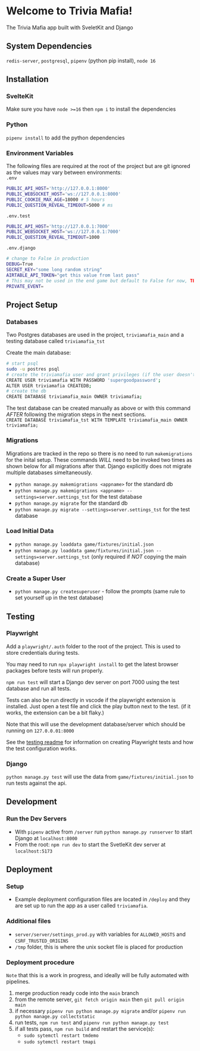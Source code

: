 # Welcome to Trivia Mafia!

The Trivia Mafia app built with SveletKit and Django

## System Dependencies
`redis-server`, `postgresql`, `pipenv` (python pip install), `node 16`

## Installation

### SvelteKit

Make sure you have `node >=16` then `npm i` to install the dependencies

### Python

`pipenv install` to add the python dependencies

### Environment Variables
The following files are required at the root of the project but are git ignored as the values may vary between environments:\
`.env`
```bash
PUBLIC_API_HOST='http://127.0.0.1:8000'
PUBLIC_WEBSOCKET_HOST='ws://127.0.0.1:8000'
PUBLIC_COOKIE_MAX_AGE=18000 # 5 hours
PUBLIC_QUESTION_REVEAL_TIMEOUT=5000 # ms
```

`.env.test`
```bash
PUBLIC_API_HOST='http://127.0.0.1:7000'
PUBLIC_WEBSOCKET_HOST='ws://127.0.0.1:7000'
PUBLIC_QUESTION_REVEAL_TIMEOUT=1000
```

`.env.django`
```bash
# change to False in production
DEBUG=True
SECRET_KEY="some long random string"
AIRTABLE_API_TOKEN="get this value from last pass"
# This may not be used in the end game but default to False for now, TBD
PRIVATE_EVENT=
```

## Project Setup

### Databases

Two Postgres databases are used in the project, `triviamafia_main` and a testing database called `triviamafia_tst`

Create the main database:
```bash
# start psql
sudo -u postres psql
# create the triviamafia user and grant privileges (if the user doesn't already exist)
CREATE USER triviamafia WITH PASSWORD 'supergoodpassword';
ALTER USER triviamafia CREATEDB;
# create the db
CREATE DATABASE triviamafia_main OWNER triviamafia;
```
The test database can be created manually as above or with this command *AFTER* following the migration steps in the next sections.\
`CREATE DATABASE triviamafia_tst WITH TEMPLATE triviamafia_main OWNER triviamafia;`

### Migrations

Migrations are tracked in the repo so there is no need to run `makemigrations` for the inital setup. These commands *WILL* need to be invoked two times as shown below for all migrations after that. Django explicitly does not migrate multiple databases simeltaneously.

-   `python manage.py makemigrations <appname>` for the standard db
-   `python manage.py makemigrations <appname> --settings=server.settings_tst` for the test database
-   `python manage.py migrate` for the standard db
-   `python manage.py migrate --settings=server.settings_tst` for the test database

### Load Initial Data
-   `python manage.py loaddata game/fixtures/initial.json`
-   `python manage.py loaddata game/fixtures/initial.json --settings=server.settings_tst` (only required if *NOT* copying the main database)

### Create a Super User

-   `python manage.py createsuperuser` - follow the prompts (same rule to set yourself up in the test database)

## Testing

### Playwright

Add a `playwright/.auth` folder to the root of the project. This is used to store credentials during tests.

You may need to run `npx playwright install` to get the latest browser packages before tests will run properly.

`npm run test` will start a Django dev server on port 7000 using the test database and run all tests.

Tests can also be run directly in vscode if the playwright extension is installed. Just open a test file and click the play button next to the test. (if it works, the extension can be a bit flaky.)

Note that this will use the development database/server which should be running on `127.0.0.01:8000`

See the [testing readme](/tests/README.md) for information on creating Playwright tests and how the test configuration works.

### Django

`python manage.py test` will use the data from `game/fixtures/initial.json` to run tests against the api.

## Development

### Run the Dev Servers

-   With `pipenv` active from `/server` run `python manage.py runserver` to start Django at `localhost:8000`
-   From the root: `npm run dev` to start the SvetleKit dev server at `localhost:5173`

## Deployment

### Setup
- Example deployment configuration files are located in `/deploy` and they are set up to run the app as a user called `triviamafia`.

### Additional files
-  `server/server/settings_prod.py` with variables for `ALLOWED_HOSTS` and `CSRF_TRUSTED_ORIGINS`
- `/tmp` folder, this is where the unix socket file is placed for production

### Deployment procedure
`Note` that this is a work in progress, and ideally will be fully automated with pipelines.
1. merge production ready code into the `main` branch
2. from the remote server, `git fetch origin main` then `git pull origin main`
3. if necessary `pipenv run python manage.py migrate` and/or `pipenv run python manage.py collectstatic`
4. run tests, `npm run test` and `pipenv run python manage.py test`
5. if all tests pass, `npm run build` and restart the service(s):
    - `sudo sytemctl restart tmdemo`
    - `sudo sytemctl restart tmapi`


